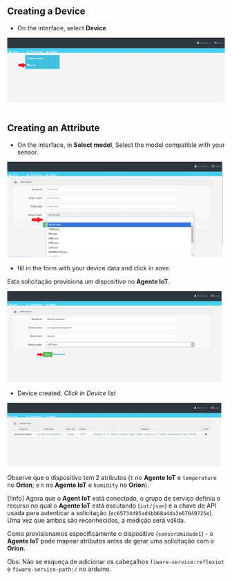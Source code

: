 ## Creating a Device

- On the interface, select **Device**

![](img/1.png)


## Creating an Attribute

- On the interface, in **Select model**, Select the model compatible with your sensor. 

![](img/7.png)


- fill in the form with your device data and click in *save*.

Esta solicitação provisiona um dispositivo no **Agente IoT**.

![](img/2.png)

- Device created. *Click in Device list*

![](img/3.png)

Observe que o dispositivo tem 2 atributos (`t` no **Agente IoT** e `temperature` no **Orion**; e `h` no **Agente IoT** e `humidity` no **Orion**).



[!info] Agora que o **Agent IoT** está conectado, o grupo de serviço definiu o recurso no qual o **Agente IoT** está escutando (`iot/json`) e a chave de API usada para autenticar a solicitação (`ec65734d95ad4bb68a4da3e67049725e`). Uma vez que ambos são reconhecidos, a medição será válida.

Como provisionamos especificamente o dispositivo (`sensorUmidade1`) - o **Agente IoT** pode mapear atributos antes de gerar uma solicitação com o **Orion**.


Obs: Não se esqueça de adicionar os cabeçalhos `fiware-service:reflexiot` e `fiware-service-path:/` no arduino.